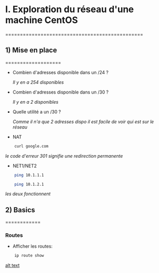 # I. Exploration du réseau d'une machine CentOS
===============================================
## 1) Mise en place
===================
* Combien d'adresses disponible dans un /24 ?
    
    *Il y en a 254 disponibles*

* Combien d'adresses disponible dans un /30 ?

    *Il y en a 2 disponibles*

* Quelle utilité a un /30 ?

    *Comme il n'a que 2 adresses dispo il est facile de voir qui est sur le réseau*

* NAT
```bash
    curl google.com
```

*le code d'erreur 301 signifie une redirection permanente*

* NET1/NET2

```bash
    ping 10.1.1.1
```
```bash
    ping 10.1.2.1
```
*les deux fonctionnent*

## 2) Basics
============

### Routes 

* Afficher les routes:

```bash
    ip route show
```

[alt text]()